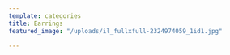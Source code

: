 ```yaml
---
template: categories
title: Earrings
featured_image: "/uploads/il_fullxfull-2324974059_1id1.jpg"

---
```

